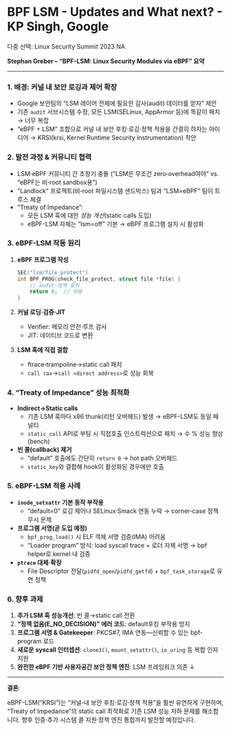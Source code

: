 # BPF LSM - Updates and What next? - KP Singh, Google

다중 선택: Linux Security Summit 2023 NA

**Stephan Greber – “BPF-LSM: Linux Security Modules via eBPF” 요약**

---

### 1. 배경: 커널 내 보안 로깅과 제어 확장

- Google 보안팀의 “LSM 레이어 전체에 필요한 감사(audit) 데이터를 얻자” 제안
- 기존 `audit` 서브시스템 수정, 모든 LSM(SELinux, AppArmor 등)에 똑같이 패치 → 너무 복잡
- “eBPF + LSM” 조합으로 커널 내 보안 후킹·로깅·정책 적용을 간결히 하자는 아이디어 → KRSI(krsi, Kernel Runtime Security Instrumentation) 착안

### 2. 발전 과정 & 커뮤니티 협력

- LSM·eBPF 커뮤니티 간 초창기 충돌 (“LSM은 무조건 zero‐overhead여야” vs. “eBPF는 비‐root sandbox용”)
- “Landlock” 프로젝트(비‐root 파일시스템 샌드박스) 팀과 “LSM=eBPF” 팀이 트루스 체결
- “Treaty of Impedance”:
    - 모든 LSM 훅에 대한 *성능 개선*(static calls 도입)
    - eBPF-LSM 자체는 “lsm=off” 기본 → eBPF 프로그램 설치 시 활성화

### 3. eBPF-LSM 작동 원리

1. **eBPF 프로그램 작성**
    
    ```c
    SEC("lsm/file_protect")
    int BPF_PROG(check_file_protect, struct file *file) {
        // audit·정책 로직
        return 0;  // 허용
    }
    
    ```
    
2. **커널 로딩·검증·JIT**
    - Verifier: 메모리 안전·루프 검사
    - JIT: 네이티브 코드로 변환
3. **LSM 훅에 직접 결합**
    - ftrace‐trampoline→static call 패치
    - `call rax`→`call <direct address>`로 성능 회복

### 4. “Treaty of Impedance” 성능 최적화

- **Indirect→Static calls**
    - 기존 LSM 훅마다 x86 thunk(리턴 오버헤드) 발생 → eBPF-LSM도 동일 페널티
    - `static_call` API로 부팅 시 직접호출 인스트럭션으로 패치 → 수 % 성능 향상(bench)
- **빈 콜(callback) 제거**
    - “default” 호출에도 간단히 `return 0` → hot path 오버헤드
    - `static_key`와 결합해 hook이 활성화된 경우에만 호출

### 5. eBPF-LSM 적용 사례

- **`inode_setxattr` 기본 동작 부작용**
    - “default=0” 로깅 제어나 SELinux·Smack 연동 누락 → corner‐case 정책 무시 문제
- **프로그램 서명(곧 도입 예정)**
    - `bpf_prog_load()` 시 ELF 객체 서명 검증(IMA) 어려움
    - “Loader program” 방식: load syscall trace + 로더 자체 서명 → bpf helper로 kernel 내 검증
- **`ptrace` 대체·확장**
    - File Descriptor 전달(`pidfd_open`/`pidfd_getfd`) + `bpf_task_storage`로 유연 정책

### 6. 향후 과제

1. **추가 LSM 훅 성능개선**: 빈 콜→static call 전환
2. **“정책 없음(E_NO_DECISION)” 에러 코드**: default후킹 부작용 방지
3. **프로그램 서명 & Gatekeeper**: PKCS#7, IMA 연동—신뢰할 수 있는 bpf-program 로드
4. **새로운 syscall 인터셉션**: `clone3()`, `mount_setattr()`, `io_uring` 등 복합 인자 지원
5. **완전한 eBPF 기반 사용자공간 보안 정책 엔진**: LSM 프레임워크 의존 ↓

---

**결론**:

eBPF-LSM(“KRSI”)는 “커널‐내 보안 후킹·로깅·정책 적용”을 훨씬 유연하게 구현하며, “Treaty of Impedance”의 static call 최적화로 기존 LSM 성능 저하 문제를 해소합니다. 향후 인증·추가 시스템 콜 지원·정책 엔진 통합까지 발전할 예정입니다.